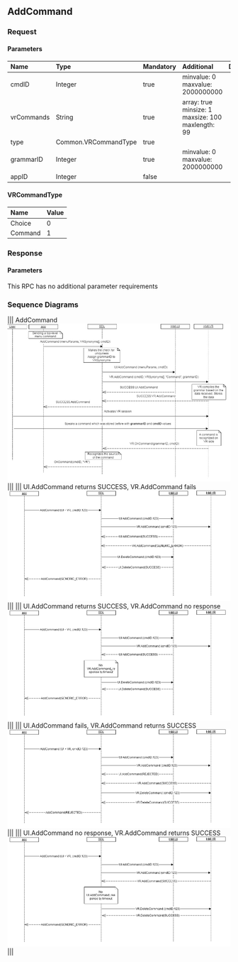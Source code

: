 ## AddCommand


### Request

#### Parameters

|Name|Type|Mandatory|Additional|Description|
|:---|:---|:--------|:---------|:----------|
|cmdID|Integer|true|minvalue: 0<br>maxvalue: 2000000000||
|vrCommands|String|true|array: true<br>minsize: 1<br>maxsize: 100<br>maxlength: 99||
|type|Common.VRCommandType|true|||
|grammarID|Integer|true|minvalue: 0<br>maxvalue: 2000000000||
|appID|Integer|false|||

#### VRCommandType

|Name|Value|
|:---|:----|
|Choice|0|
|Command|1|

### Response

#### Parameters

This RPC has no additional parameter requirements

### Sequence Diagrams
|||
AddCommand
![AddCommand](./assets/AddCommand.png)
|||
|||
UI.AddCommand returns SUCCESS, VR.AddCommand fails
![AddCommand](./assets/AddCommandVRFail.png)
|||
|||
UI.AddCommand returns SUCCESS, VR.AddCommand no response
![AddCommand](./assets/AddCommandNoResponse.png)
|||
|||
UI.AddCommand fails, VR.AddCommand returns SUCCESS
![AddCommand](./assets/AddCommandSuccessUIFail.png)
|||
|||
UI.AddCommand no response, VR.AddCommand returns SUCCESS
![AddCommand](./assets/AddCommandSuccessUINoResponse.png)
|||
